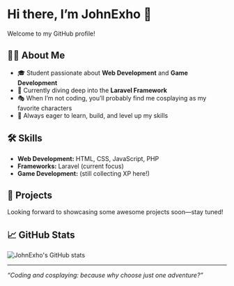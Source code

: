 # Hi there, I’m JohnExho 👋

Welcome to my GitHub profile!

## 👨‍💻 About Me
- 🎓 Student passionate about **Web Development** and **Game Development**
- 🔭 Currently diving deep into the **Laravel Framework**
- 🎭 When I’m not coding, you’ll probably find me cosplaying as my favorite characters
- 🚀 Always eager to learn, build, and level up my skills

## 🛠️ Skills
- **Web Development:** HTML, CSS, JavaScript, PHP
- **Frameworks:** Laravel (current focus)
- **Game Development:** (still collecting XP here!)

## 🌱 Projects
Looking forward to showcasing some awesome projects soon—stay tuned!

## 📈 GitHub Stats
![JohnExho's GitHub stats](https://github-readme-stats.vercel.app/api?username=JohnExho&show_icons=true&theme=radical)

---

_“Coding and cosplaying: because why choose just one adventure?”_
